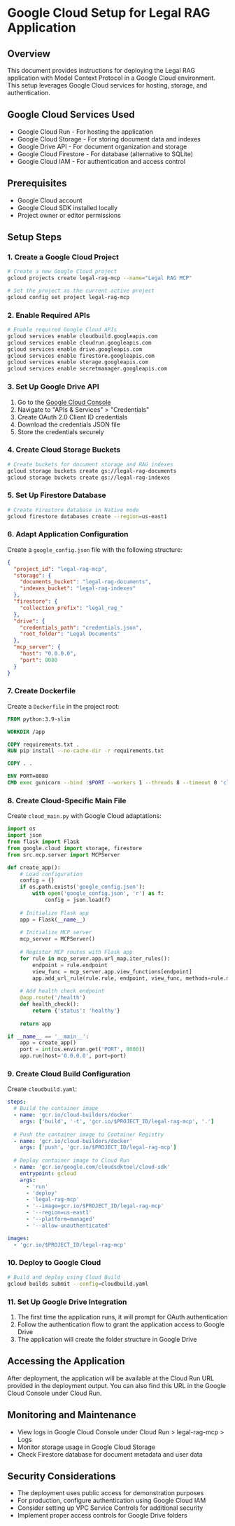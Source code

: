 # Google Cloud Setup for Legal RAG Application

## Overview
This document provides instructions for deploying the Legal RAG application with Model Context Protocol in a Google Cloud environment. This setup leverages Google Cloud services for hosting, storage, and authentication.

## Google Cloud Services Used
- Google Cloud Run - For hosting the application
- Google Cloud Storage - For storing document data and indexes
- Google Drive API - For document organization and storage
- Google Cloud Firestore - For database (alternative to SQLite)
- Google Cloud IAM - For authentication and access control

## Prerequisites
- Google Cloud account
- Google Cloud SDK installed locally
- Project owner or editor permissions

## Setup Steps

### 1. Create a Google Cloud Project
```bash
# Create a new Google Cloud project
gcloud projects create legal-rag-mcp --name="Legal RAG MCP"

# Set the project as the current active project
gcloud config set project legal-rag-mcp
```

### 2. Enable Required APIs
```bash
# Enable required Google Cloud APIs
gcloud services enable cloudbuild.googleapis.com
gcloud services enable cloudrun.googleapis.com
gcloud services enable drive.googleapis.com
gcloud services enable firestore.googleapis.com
gcloud services enable storage.googleapis.com
gcloud services enable secretmanager.googleapis.com
```

### 3. Set Up Google Drive API
1. Go to the [Google Cloud Console](https://console.cloud.google.com/)
2. Navigate to "APIs & Services" > "Credentials"
3. Create OAuth 2.0 Client ID credentials
4. Download the credentials JSON file
5. Store the credentials securely

### 4. Create Cloud Storage Buckets
```bash
# Create buckets for document storage and RAG indexes
gcloud storage buckets create gs://legal-rag-documents
gcloud storage buckets create gs://legal-rag-indexes
```

### 5. Set Up Firestore Database
```bash
# Create Firestore database in Native mode
gcloud firestore databases create --region=us-east1
```

### 6. Adapt Application Configuration
Create a `google_config.json` file with the following structure:
```json
{
  "project_id": "legal-rag-mcp",
  "storage": {
    "documents_bucket": "legal-rag-documents",
    "indexes_bucket": "legal-rag-indexes"
  },
  "firestore": {
    "collection_prefix": "legal_rag_"
  },
  "drive": {
    "credentials_path": "credentials.json",
    "root_folder": "Legal Documents"
  },
  "mcp_server": {
    "host": "0.0.0.0",
    "port": 8080
  }
}
```

### 7. Create Dockerfile
Create a `Dockerfile` in the project root:
```dockerfile
FROM python:3.9-slim

WORKDIR /app

COPY requirements.txt .
RUN pip install --no-cache-dir -r requirements.txt

COPY . .

ENV PORT=8080
CMD exec gunicorn --bind :$PORT --workers 1 --threads 8 --timeout 0 'cloud_main:create_app()'
```

### 8. Create Cloud-Specific Main File
Create `cloud_main.py` with Google Cloud adaptations:
```python
import os
import json
from flask import Flask
from google.cloud import storage, firestore
from src.mcp.server import MCPServer

def create_app():
    # Load configuration
    config = {}
    if os.path.exists('google_config.json'):
        with open('google_config.json', 'r') as f:
            config = json.load(f)
    
    # Initialize Flask app
    app = Flask(__name__)
    
    # Initialize MCP server
    mcp_server = MCPServer()
    
    # Register MCP routes with Flask app
    for rule in mcp_server.app.url_map.iter_rules():
        endpoint = rule.endpoint
        view_func = mcp_server.app.view_functions[endpoint]
        app.add_url_rule(rule.rule, endpoint, view_func, methods=rule.methods)
    
    # Add health check endpoint
    @app.route('/health')
    def health_check():
        return {'status': 'healthy'}
    
    return app

if __name__ == '__main__':
    app = create_app()
    port = int(os.environ.get('PORT', 8080))
    app.run(host='0.0.0.0', port=port)
```

### 9. Create Cloud Build Configuration
Create `cloudbuild.yaml`:
```yaml
steps:
  # Build the container image
  - name: 'gcr.io/cloud-builders/docker'
    args: ['build', '-t', 'gcr.io/$PROJECT_ID/legal-rag-mcp', '.']
  
  # Push the container image to Container Registry
  - name: 'gcr.io/cloud-builders/docker'
    args: ['push', 'gcr.io/$PROJECT_ID/legal-rag-mcp']
  
  # Deploy container image to Cloud Run
  - name: 'gcr.io/google.com/cloudsdktool/cloud-sdk'
    entrypoint: gcloud
    args:
      - 'run'
      - 'deploy'
      - 'legal-rag-mcp'
      - '--image=gcr.io/$PROJECT_ID/legal-rag-mcp'
      - '--region=us-east1'
      - '--platform=managed'
      - '--allow-unauthenticated'

images:
  - 'gcr.io/$PROJECT_ID/legal-rag-mcp'
```

### 10. Deploy to Google Cloud
```bash
# Build and deploy using Cloud Build
gcloud builds submit --config=cloudbuild.yaml
```

### 11. Set Up Google Drive Integration
1. The first time the application runs, it will prompt for OAuth authentication
2. Follow the authentication flow to grant the application access to Google Drive
3. The application will create the folder structure in Google Drive

## Accessing the Application
After deployment, the application will be available at the Cloud Run URL provided in the deployment output. You can also find this URL in the Google Cloud Console under Cloud Run.

## Monitoring and Maintenance
- View logs in Google Cloud Console under Cloud Run > legal-rag-mcp > Logs
- Monitor storage usage in Google Cloud Storage
- Check Firestore database for document metadata and user data

## Security Considerations
- The deployment uses public access for demonstration purposes
- For production, configure authentication using Google Cloud IAM
- Consider setting up VPC Service Controls for additional security
- Implement proper access controls for Google Drive folders
